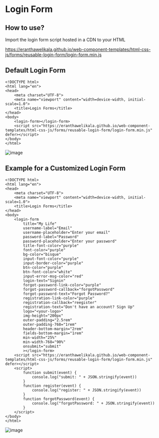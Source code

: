 # Login Form

## How to use?
Import the login form script hosted in a CDN to your HTML 

https://eranthawelikala.github.io/web-component-templates/html-css-js/forms/reusable-login-form/login-form.min.js


## Default Login Form
```
<!DOCTYPE html>
<html lang="en">
<head>
    <meta charset="UTF-8">
    <meta name="viewport" content="width=device-width, initial-scale=1.0">
    <title>Login Forms</title>
</head>
<body>
    <login-form></login-form>
    <script src="https://eranthawelikala.github.io/web-component-templates/html-css-js/forms/reusable-login-form/login-form.min.js" defer></script>
</body>
</html>
```
![image](https://github.com/eranthaWELIKALA/web-component-templates/assets/33684206/6264632d-bb2d-45cc-a0d3-ca453f59a1ec)


## Example for a Customized Login Form
```
<!DOCTYPE html>
<html lang="en">
<head>
    <meta charset="UTF-8">
    <meta name="viewport" content="width=device-width, initial-scale=1.0">
    <title>Login Forms</title>
</head>
<body>
    <login-form 
        title="My Life" 
        username-label="Email" 
        username-placeholder="Enter your email"
        password-label="Password"
        password-placeholder="Enter your password"
        title-font-color="purple"
        font-color="purple" 
        bg-color="bisque"
        input-font-color="purple"
        input-border-color="purple"
        btn-color="purple"
        btn-font-color="white"
        input-error-msg-color="red"
        login-text="Signin"
        forgot-password-link-color="purple"
        forgot-password-callback="forgotPassword"
        forgot-password-text="Forgot Password?"
        registration-link-color="purple"
        registration-callback="reegister"
        registration-text="Don't have an account? Sign Up"
        logo="<your-logo>"
        img-height="200px"
        outer-padding="2.5rem"
        outer-padding-768="1rem"
        header-bottom-margin="2rem"
        fields-bottom-margin="1rem"
        min-width="25%"
        min-width-768="90%"
        onsubmit="submit"
        ></login-form>
    <script src="https://eranthawelikala.github.io/web-component-templates/html-css-js/forms/reusable-login-form/login-form.min.js" defer></script>
    <script>
        function submit(event) {
            console.log("submit: " + JSON.stringify(event))
        }
        function register(event) {
            console.log("register: " + JSON.stringify(event))
        }
        function forgotPassword(event) {
            console.log("forgotPassword: " + JSON.stringify(event))
        }
    </script>
</body>
</html>
```
![image](https://github.com/eranthaWELIKALA/web-component-templates/assets/33684206/f76f64f3-69d1-4135-9fba-11ae8f37cbf4)
